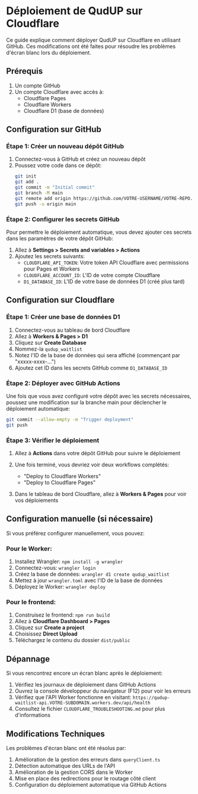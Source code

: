 # Déploiement de QudUP sur Cloudflare

Ce guide explique comment déployer QudUP sur Cloudflare en utilisant GitHub. Ces modifications ont été faites pour résoudre les problèmes d'écran blanc lors du déploiement.

## Prérequis

1. Un compte GitHub
2. Un compte Cloudflare avec accès à:
   - Cloudflare Pages
   - Cloudflare Workers
   - Cloudflare D1 (base de données)

## Configuration sur GitHub

### Étape 1: Créer un nouveau dépôt GitHub

1. Connectez-vous à GitHub et créez un nouveau dépôt
2. Poussez votre code dans ce dépôt:
   ```bash
   git init
   git add .
   git commit -m "Initial commit"
   git branch -M main
   git remote add origin https://github.com/VOTRE-USERNAME/VOTRE-REPO.git
   git push -u origin main
   ```

### Étape 2: Configurer les secrets GitHub

Pour permettre le déploiement automatique, vous devez ajouter ces secrets dans les paramètres de votre dépôt GitHub:

1. Allez à **Settings > Secrets and variables > Actions**
2. Ajoutez les secrets suivants:
   - `CLOUDFLARE_API_TOKEN`: Votre token API Cloudflare avec permissions pour Pages et Workers
   - `CLOUDFLARE_ACCOUNT_ID`: L'ID de votre compte Cloudflare
   - `D1_DATABASE_ID`: L'ID de votre base de données D1 (créé plus tard)

## Configuration sur Cloudflare

### Étape 1: Créer une base de données D1

1. Connectez-vous au tableau de bord Cloudflare
2. Allez à **Workers & Pages > D1**
3. Cliquez sur **Create Database**
4. Nommez-la `qudup_waitlist`
5. Notez l'ID de la base de données qui sera affiché (commençant par "xxxxx-xxxx-...")
6. Ajoutez cet ID dans les secrets GitHub comme `D1_DATABASE_ID`

### Étape 2: Déployer avec GitHub Actions

Une fois que vous avez configuré votre dépôt avec les secrets nécessaires, poussez une modification sur la branche main pour déclencher le déploiement automatique:

```bash
git commit --allow-empty -m "Trigger deployment"
git push
```

### Étape 3: Vérifier le déploiement

1. Allez à **Actions** dans votre dépôt GitHub pour suivre le déploiement
2. Une fois terminé, vous devriez voir deux workflows complétés:
   - "Deploy to Cloudflare Workers"
   - "Deploy to Cloudflare Pages"

3. Dans le tableau de bord Cloudflare, allez à **Workers & Pages** pour voir vos déploiements

## Configuration manuelle (si nécessaire)

Si vous préférez configurer manuellement, vous pouvez:

### Pour le Worker:

1. Installez Wrangler: `npm install -g wrangler`
2. Connectez-vous: `wrangler login`
3. Créez la base de données: `wrangler d1 create qudup_waitlist`
4. Mettez à jour `wrangler.toml` avec l'ID de la base de données
5. Déployez le Worker: `wrangler deploy`

### Pour le frontend:

1. Construisez le frontend: `npm run build`
2. Allez à **Cloudflare Dashboard > Pages**
3. Cliquez sur **Create a project**
4. Choisissez **Direct Upload**
5. Téléchargez le contenu du dossier `dist/public`

## Dépannage

Si vous rencontrez encore un écran blanc après le déploiement:

1. Vérifiez les journaux de déploiement dans GitHub Actions
2. Ouvrez la console développeur du navigateur (F12) pour voir les erreurs
3. Vérifiez que l'API Worker fonctionne en visitant: `https://qudup-waitlist-api.VOTRE-SUBDOMAIN.workers.dev/api/health`
4. Consultez le fichier `CLOUDFLARE_TROUBLESHOOTING.md` pour plus d'informations

## Modifications Techniques

Les problèmes d'écran blanc ont été résolus par:

1. Amélioration de la gestion des erreurs dans `queryClient.ts`
2. Détection automatique des URLs de l'API
3. Amélioration de la gestion CORS dans le Worker
4. Mise en place des redirections pour le routage côté client
5. Configuration du déploiement automatique via GitHub Actions